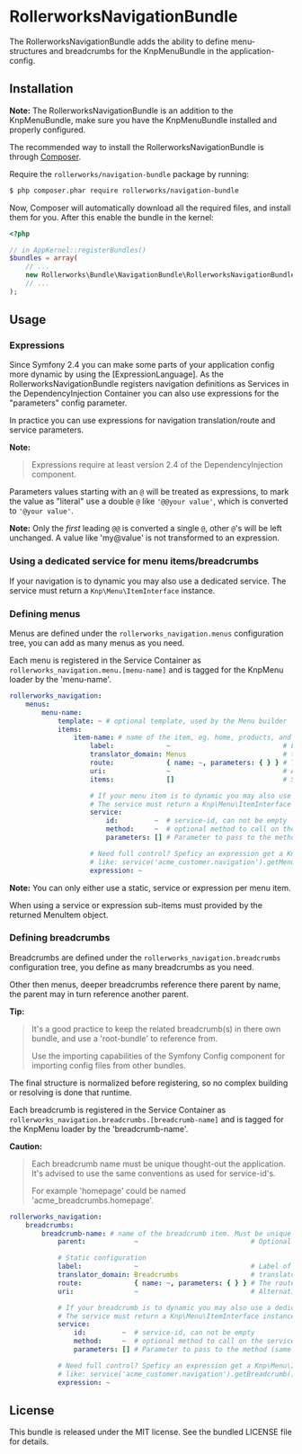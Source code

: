 RollerworksNavigationBundle
===========================

The RollerworksNavigationBundle adds the ability to define menu-structures
and breadcrumbs for the KnpMenuBundle in the application-config.

## Installation

**Note:** The RollerworksNavigationBundle is an addition to the KnpMenuBundle,
make sure you have the KnpMenuBundle installed and properly configured.

The recommended way to install the RollerworksNavigationBundle is through [Composer].

Require the `rollerworks/navigation-bundle` package by running:

```bash
$ php composer.phar require rollerworks/navigation-bundle
```

Now, Composer will automatically download all the required files, and install
them for you. After this enable the bundle in the kernel:

```php
<?php

// in AppKernel::registerBundles()
$bundles = array(
    // ...
    new Rollerworks\Bundle\NavigationBundle\RollerworksNavigationBundle(),
    // ...
);
```

[Composer]: https://getcomposer.org/

## Usage

### Expressions

Since Symfony 2.4 you can make some parts of your application config more dynamic
by using the [ExpressionLanguage]. As the RollerworksNavigationBundle registers navigation
definitions as Services in the DependencyInjection Container you can also use expressions
for the "parameters" config parameter.

In practice you can use expressions for navigation translation/route and service parameters.

**Note:**

> Expressions require at least version 2.4 of the DependencyInjection component.

Parameters values starting with an `@` will be treated as expressions, to mark the value
as "literal" use a double `@` like `'@@your value'`, which is converted to `'@your value'`.

**Note:** Only the *first* leading `@@` is converted a single `@`, other `@`'s will
be left unchanged. A value like 'my@value' is not transformed to an expression.

[Symfony ExpressionLanguage]: http://symfony.com/doc/current/components/expression_language/introduction.html

### Using a dedicated service for menu items/breadcrumbs

If your navigation is to dynamic you may also use a dedicated service.
The service must return a `Knp\Menu\ItemInterface` instance.

### Defining menus

Menus are defined under the `rollerworks_navigation.menus` configuration tree,
you can add as many menus as you need.

Each menu is registered in the Service Container as `rollerworks_navigation.menu.[menu-name]`
and is tagged for the KnpMenu loader by the 'menu-name'.

```yaml
rollerworks_navigation:
    menus:
        menu-name:
            template: ~ # optional template, used by the Menu builder
            items:
                item-name: # name of the item, eg. home, products, and such.
                    label:             ~                            # Label of the menu-item, this will be translated with the translator_domain
                    translator_domain: Menus                        # translator domain for the label
                    route:             { name: ~, parameters: { } } # The route.name can not be empty, parameters is optional
                    uri:               ~                            # Alternatively you can use a URI instead of a route
                    items:             []                           # Sub-level items, same as this example (unlimited depth nesting)

                    # If your menu item is to dynamic you may also use a dedicated service.
                    # The service must return a Knp\Menu\ItemInterface instance.
                    service:
                        id:         ~  # service-id, can not be empty
                        method:     ~  # optional method to call on the service
                        parameters: [] # Parameter to pass to the method (same as service container parameters, including Expression support)

                    # Need full control? Speficy an expression get a Knp\Menu\ItemInterface instance
                    # like: service('acme_customer.navigation').getMenu()
                    expression: ~
```

**Note:** You can only either use a static, service or expression per menu item.

When using a service or expression sub-items must provided by the returned MenuItem object.

### Defining breadcrumbs

Breadcrumbs are defined under the `rollerworks_navigation.breadcrumbs` configuration tree,
you define as many breadcrumbs as you need.

Other then menus, deeper breadcrumbs reference there parent by name,
the parent may in turn reference another parent.

**Tip:**

> It's a good practice to keep the related breadcrumb(s) in there own bundle,
> and use a 'root-bundle' to reference from.
>
> Use the importing capabilities of the Symfony Config component for
> importing config files from other bundles.

The final structure is normalized before registering, so no complex building or resolving
is done that runtime.

Each breadcrumb is registered in the Service Container as `rollerworks_navigation.breadcrumbs.[breadcrumb-name]`
and is tagged for the KnpMenu loader by the 'breadcrumb-name'.

**Caution:**

> Each breadcrumb name must be unique thought-out the application.
> It's advised to use the same conventions as used for service-id's.
>
> For example 'homepage' could be named 'acme_breadcrumbs.homepage'.

```yaml
rollerworks_navigation:
    breadcrumbs:
        breadcrumb-name: # name of the breadcrumb item. Must be unique though out the application.
            parent:            ~                            # Optional parent breadcrumb to reference (by name)

            # Static configuration
            label:             ~                            # Label of the breadcrumb, this will be translated with the translator_domain
            translator_domain: Breadcrumbs                  # translator domain for the label
            route:             { name: ~, parameters: { } } # The route.name can not be empty, parameters is optional
            uri:               ~                            # Alternatively you can use a URI instead of a route

            # If your breadcrumb is to dynamic you may also use a dedicated service.
            # The service must return a Knp\Menu\ItemInterface instance.
            service:
                id:         ~  # service-id, can not be empty
                method:     ~  # optional method to call on the service
                parameters: [] # Parameter to pass to the method (same as service container parameters, including Expression support)

            # Need full control? Speficy an expression get a Knp\Menu\ItemInterface instance
            # like: service('acme_customer.navigation').getBreadcrumb()
            expression: ~

```

## License

This bundle is released under the MIT license.
See the bundled LICENSE file for details.
